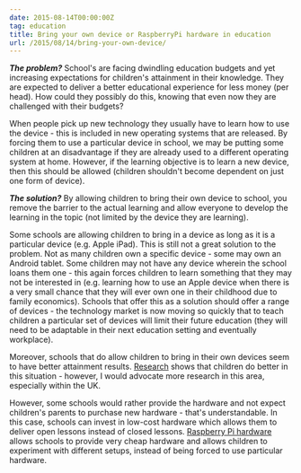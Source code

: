 ```yaml
---
date: 2015-08-14T00:00:00Z
tag: education
title: Bring your own device or RaspberryPi hardware in education
url: /2015/08/14/bring-your-own-device/
---
```


**_The problem?_** School's are facing dwindling education budgets and yet increasing expectations for children's attainment in their knowledge. They are expected to deliver a better educational experience for less money (per head). How could they possibly do this, knowing that even now they are challenged with their budgets?

When people pick up new technology they usually have to learn how to use the device - this is included in new operating systems that are released. By forcing them to use a particular device in school, we may be putting some children at an disadvantage if they are already used to a different operating system at home. However, if the learning objective is to learn a new device, then this should be allowed (children shouldn't become dependent on just one form of device).

**_The solution?_** By allowing children to bring their own device to school, you remove the barrier to the actual learning and allow everyone to develop the learning in the topic (not limited by the device they are learning).

Some schools are allowing children to bring in a device as long as it is a particular device (e.g. Apple iPad). This is still not a great solution to the problem. Not as many children own a specific device - some may own an Android tablet. Some children may not have any device wherein the school loans them one - this again forces children to learn something that they may not be interested in (e.g. learning how to use an Apple device when there is a very small chance that they will ever own one in their childhood due to family economics). Schools that offer this as a solution should offer a range of devices - the technology market is now moving so quickly that to teach children a particular set of devices will limit their future education (they will need to be adaptable in their next education setting and eventually workplace).

Moreover, schools that do allow children to bring in their own devices seem to have better attainment results. [Research](http://byodsandpit.weebly.com/uploads/1/1/3/0/11303946/byod_2013_literature_review.pdf) shows that children do better in this situation - however, I would advocate more research in this area, especially within the UK. 

However, some schools would rather provide the hardware and not expect children's parents to purchase new hardware - that's understandable. In this case, schools can invest in low-cost hardware which allows them to deliver open lessons instead of closed lessons. [Raspberry Pi hardware](https://www.raspberrypi.org) allows schools to provide very cheap hardware and allows children to experiment with different setups, instead of being forced to use particular hardware. 

